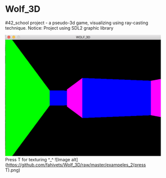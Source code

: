# Wolf_3D
#42_school project - a pseudo-3d game, visualizing using ray-casting technique.
Notice: Project using SDL2 graphic library

![Image alt](https://github.com/fahivets/Wolf_3D/raw/master/exampeles_1.png)
Press T for texturing ^_^
![Image alt](https://github.com/fahivets/Wolf_3D/raw/master/exampeles_2(press T).png)
